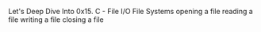Let's Deep Dive Into 0x15. C - File I/O
File Systems
opening a file
reading a file
writing a file
closing a file
